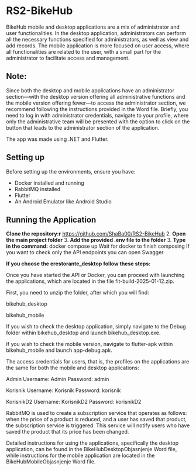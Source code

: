 # RS2-BikeHub

BikeHub mobile and desktop applications are a mix of administrator and user functionalities. In the desktop application,
administrators can perform all the necessary functions specified for administrators, as well as view and add records. 
The mobile application is more focused on user access, where all functionalities are related to the user, with a small 
part for the administrator to facilitate access and management.

## Note: 
Since both the desktop and mobile applications have an administrator section—with the desktop version offering all 
administrative functions and the mobile version offering fewer—to access the administrator section, we recommend following 
the instructions provided in the Word file. Briefly, you need to log in with administrator credentials, navigate to your profile, 
where only the administrative team will be presented with the option to click on the button that leads to the administrator section of the application.

The app was made using .NET and Flutter.

## Setting up

Before setting up the environments, ensure you have:
- Docker installed and running
- RabbitMQ installed
- Flutter
- An Android Emulator like Android Studio

## Running the Application

**Clone the repository:r**
https://github.com/ShaBa00/RS2-BikeHub
2. **Open the main project folder**
3. **Add the provided .env file to the folder**
3. **Type in the command:**
docker compose up
Wait for docker to finish composing
If you want to check only the API endpoints you can open Swagger

 **If you choose the erestorante_desktop follow these steps:**

 Once you have started the API or Docker, you can proceed with launching the applications, which are located in the file fit-build-2025-01-12.zip.

First, you need to unzip the folder, after which you will find:

bikehub_desktop

bikehub_mobile

If you wish to check the desktop application, simply navigate to the Debug folder within bikehub_desktop and launch bikehub_desktop.exe.

If you wish to check the mobile version, navigate to flutter-apk within bikehub_mobile and launch app-debug.apk.

The access credentials for users, that is, the profiles on the applications are the same for both the mobile and desktop applications:

Admin
Username: Admin
Password: admin

Korisnik
Username: Korisnik
Password: korisnik

KorisnikD2
Username: KorisnikD2
Password: korisnikD2

RabbitMQ is used to create a subscription service that operates as follows: when the price of a product is reduced, and a user has saved that product, 
the subscription service is triggered. This service will notify users who have saved the product that its price has been changed.

Detailed instructions for using the applications, specifically the desktop application, can be found in the BikeHubDesktopObjasnjenje Word file,
 while instructions for the mobile application are located in the BikeHubMobileObjasnjenje Word file.
